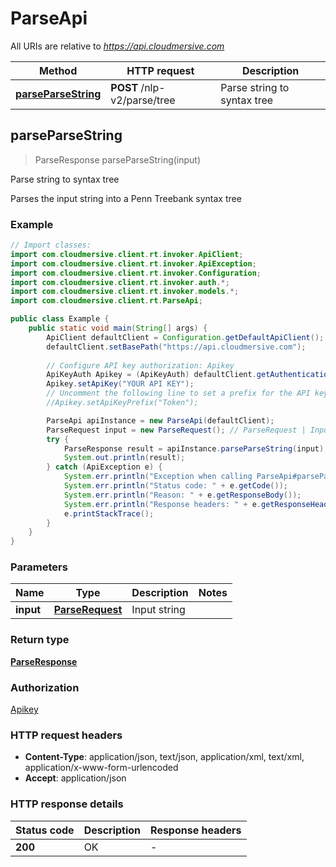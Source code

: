 # ParseApi

All URIs are relative to *https://api.cloudmersive.com*

| Method | HTTP request | Description |
|------------- | ------------- | -------------|
| [**parseParseString**](ParseApi.md#parseParseString) | **POST** /nlp-v2/parse/tree | Parse string to syntax tree |



## parseParseString

> ParseResponse parseParseString(input)

Parse string to syntax tree

Parses the input string into a Penn Treebank syntax tree

### Example

```java
// Import classes:
import com.cloudmersive.client.rt.invoker.ApiClient;
import com.cloudmersive.client.rt.invoker.ApiException;
import com.cloudmersive.client.rt.invoker.Configuration;
import com.cloudmersive.client.rt.invoker.auth.*;
import com.cloudmersive.client.rt.invoker.models.*;
import com.cloudmersive.client.rt.ParseApi;

public class Example {
    public static void main(String[] args) {
        ApiClient defaultClient = Configuration.getDefaultApiClient();
        defaultClient.setBasePath("https://api.cloudmersive.com");
        
        // Configure API key authorization: Apikey
        ApiKeyAuth Apikey = (ApiKeyAuth) defaultClient.getAuthentication("Apikey");
        Apikey.setApiKey("YOUR API KEY");
        // Uncomment the following line to set a prefix for the API key, e.g. "Token" (defaults to null)
        //Apikey.setApiKeyPrefix("Token");

        ParseApi apiInstance = new ParseApi(defaultClient);
        ParseRequest input = new ParseRequest(); // ParseRequest | Input string
        try {
            ParseResponse result = apiInstance.parseParseString(input);
            System.out.println(result);
        } catch (ApiException e) {
            System.err.println("Exception when calling ParseApi#parseParseString");
            System.err.println("Status code: " + e.getCode());
            System.err.println("Reason: " + e.getResponseBody());
            System.err.println("Response headers: " + e.getResponseHeaders());
            e.printStackTrace();
        }
    }
}
```

### Parameters


| Name | Type | Description  | Notes |
|------------- | ------------- | ------------- | -------------|
| **input** | [**ParseRequest**](ParseRequest.md)| Input string | |

### Return type

[**ParseResponse**](ParseResponse.md)

### Authorization

[Apikey](../README.md#Apikey)

### HTTP request headers

- **Content-Type**: application/json, text/json, application/xml, text/xml, application/x-www-form-urlencoded
- **Accept**: application/json


### HTTP response details
| Status code | Description | Response headers |
|-------------|-------------|------------------|
| **200** | OK |  -  |

